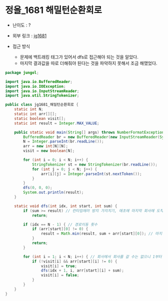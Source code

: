 정올_1681 해밀턴순환회로
=============
* 난이도 : ?
* 외부 링크 : [jg1681](http://jungol.co.kr/bbs/board.php?bo_table=pbank&wr_id=954&sca=3030)

* 접근 방식
	+ 문제에 백트래킹 태그가 있어서 dfs로 접근해야 되는 것을 알았다.
	+ 마지막 결과값을 따로 더해줘야 된다는 것을 파악하지 못해서 조금 해맸었다.
	

```java
package jungol;

import java.io.BufferedReader;
import java.io.IOException;
import java.io.InputStreamReader;
import java.util.StringTokenizer;

public class jg1681_해밀턴순환회로 {
	static int N;
	static int arr[][];
	static boolean visit[];
	static int result = Integer.MAX_VALUE;

	public static void main(String[] args) throws NumberFormatException, IOException {
		BufferedReader br = new BufferedReader(new InputStreamReader(System.in));
		N = Integer.parseInt(br.readLine());
		arr = new int[N][N];
		visit = new boolean[N];

		for (int i = 0; i < N; i++) {
			StringTokenizer st = new StringTokenizer(br.readLine());
			for (int j = 0; j < N; j++) {
				arr[i][j] = Integer.parseInt(st.nextToken());
			}
		}
		dfs(0, 0, 0);
		System.out.println(result);
	}

	static void dfs(int idx, int start, int sum) {
		if (sum >= result) // 런타임에러 방지 가지치기, 애초에 마지막 회사에 도착하기전에 이미 값이 커버리면 비교할 필요가 없음
			return;

		if (idx == N - 1) { // 경로이동 횟수
			if (arr[start][0] != 0) {
				result = Math.min(result, sum + arr[start][0]); // 마지막에 회사에 도착한  열 번호의 비용 더해줌
			}
			return;
		}

		for (int i = 1; i < N; i++) { // 회사에서 회사를 갈 수는 없으니 1부터 시작
			if (!visit[i] && arr[start][i] != 0) {
				visit[i] = true;
				dfs(idx + 1, i, arr[start][i] + sum);
				visit[i] = false;
			}
		}
	}
}
